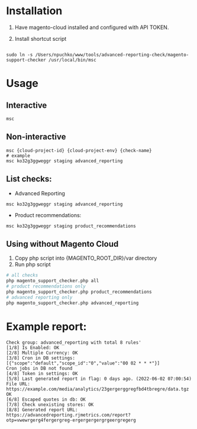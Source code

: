 # Installation
1. Have magento-cloud installed and configured with API TOKEN.

2. Install shortcut script
```shell

sudo ln -s /Users/npuchko/www/tools/advanced-reporting-check/magento-support-checker /usr/local/bin/msc
```

# Usage
## Interactive
```shell
msc
```
## Non-interactive
```shell
msc {cloud-project-id} {cloud-project-env} {check-name}
# example
msc ko32g3ggweggr staging advanced_reporting
```

## List checks:
- Advanced Reporting
```shell
msc ko32g3ggweggr staging advanced_reporting
```

- Product recommendations:
```shell
msc ko32g3ggweggr staging product_recommendations
```

## Using without Magento Cloud
1. Copy php script into {MAGENTO_ROOT_DIR}/var directory
2. Run php script
```bash
# all checks
php magento_support_checker.php all
# product recommendations only
php magento_support_checker.php product_recommendations
# advanced reporting only
php magento_support_checker.php advanced_reporting
```


# Example report:
```shell
Check group: advanced_reporting with total 8 rules'
[1/8] Is Enabled: OK
[2/8] Multiple Currency: OK
[3/8] Cron in DB settings: [{"scope":"default","scope_id":"0","value":"00 02 * * *"}]
Cron jobs in DB not found
[4/8] Token in settings: OK
[5/8] Last generated report in flag: 0 days ago. (2022-06-02 07:00:54) File URL: https://example.com/media/analytics/23gergerggregfbd4tbregre/data.tgz
OK
[6/8] Escaped quotes in db: OK
[7/8] Check unexisting stores: OK
[8/8] Generated report URL: https://advancedreporting.rjmetrics.com/report?otp=vwewrgerg4fergergreg-ergergergergrgeergregerg


```